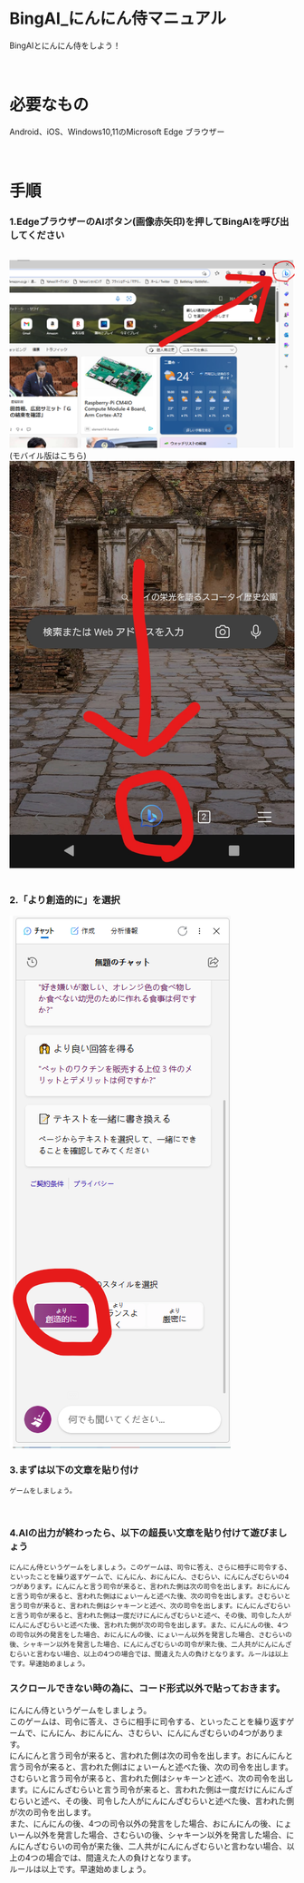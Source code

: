 # BingAI_にんにん侍マニュアル
BingAIとにんにん侍をしよう！  
<br>
<br>
# 必要なもの  
Android、iOS、Windows10,11のMicrosoft Edge ブラウザー  
<br>
<br>
# 手順
### 1.EdgeブラウザーのAIボタン(画像赤矢印)を押してBingAIを呼び出してください  
<br>
<img src="https://github.com/kanikama0601/NinNinSamurai_BingAI/blob/main/bing_prepare1.png">
<br>
(モバイル版はこちら)  
<br>
<img src="https://github.com/kanikama0601/NinNinSamurai_BingAI/blob/main/bingmobile_prepare.jpg">
<br>
<br>

### 2.「より創造的に」を選択
<img src = "https://github.com/kanikama0601/NinNinSamurai_BingAI/blob/main/bing_prepare2.png">
<br>

### 3.まずは以下の文章を貼り付け  
```
ゲームをしましょう。
```
<br>

### 4.AIの出力が終わったら、以下の超長い文章を貼り付けて遊びましょう
```
にんにん侍というゲームをしましょう。このゲームは、司令に答え、さらに相手に司令する、といったことを繰り返すゲームで、にんにん、おにんにん、さむらい、にんにんざむらいの4つがあります。にんにんと言う司令が来ると、言われた側は次の司令を出します。おにんにんと言う司令が来ると、言われた側はにょいーんと述べた後、次の司令を出します。さむらいと言う司令が来ると、言われた側はシャキーンと述べ、次の司令を出します。にんにんざむらいと言う司令が来ると、言われた側は一度だけにんにんざむらいと述べ、その後、司令した人がにんにんざむらいと述べた後、言われた側が次の司令を出します。また、にんにんの後、4つの司令以外の発言をした場合、おにんにんの後、にょいーん以外を発言した場合、さむらいの後、シャキーン以外を発言した場合、にんにんざむらいの司令が来た後、二人共がにんにんざむらいと言わない場合、以上の4つの場合では、間違えた人の負けとなります。ルールは以上です。早速始めましょう。
```

### スクロールできない時の為に、コード形式以外で貼っておきます。
にんにん侍というゲームをしましょう。  
このゲームは、司令に答え、さらに相手に司令する、といったことを繰り返すゲームで、にんにん、おにんにん、さむらい、にんにんざむらいの4つがあります。  
にんにんと言う司令が来ると、言われた側は次の司令を出します。おにんにんと言う司令が来ると、言われた側はにょいーんと述べた後、次の司令を出します。  
さむらいと言う司令が来ると、言われた側はシャキーンと述べ、次の司令を出します。にんにんざむらいと言う司令が来ると、言われた側は一度だけにんにんざむらいと述べ、その後、司令した人がにんにんざむらいと述べた後、言われた側が次の司令を出します。  
また、にんにんの後、4つの司令以外の発言をした場合、おにんにんの後、にょいーん以外を発言した場合、さむらいの後、シャキーン以外を発言した場合、にんにんざむらいの司令が来た後、二人共がにんにんざむらいと言わない場合、以上の4つの場合では、間違えた人の負けとなります。  
ルールは以上です。早速始めましょう。
